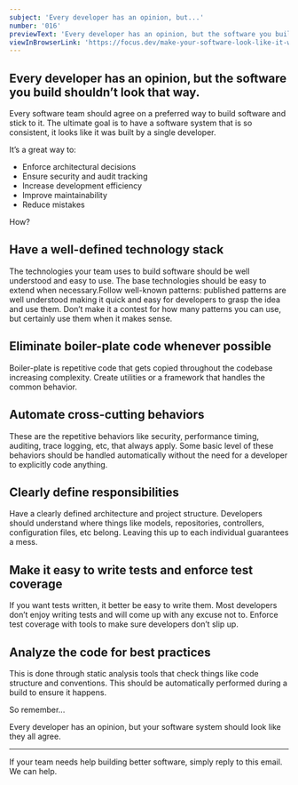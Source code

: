 ```yaml
---
subject: 'Every developer has an opinion, but...'
number: '016'
previewText: 'Every developer has an opinion, but the software you build should not look that way.  Every software team should agree on a preferred way to build software and stick to it.'
viewInBrowserLink: 'https://focus.dev/make-your-software-look-like-it-was-built-by-1-developer/'
---
```


## Every developer has an opinion, but the software you build shouldn’t look that way.

Every software team should agree on a preferred way to build software and stick to it. The ultimate goal is to have a software system that is so consistent, it looks like it was built by a single developer.

It’s a great way to:

- Enforce architectural decisions
- Ensure security and audit tracking
- Increase development efficiency
- Improve maintainability
- Reduce mistakes

How?

## Have a well-defined technology stack

The technologies your team uses to build software should be well understood and easy to use. The base technologies should be easy to extend when necessary.Follow well-known patterns: published patterns are well understood making it quick and easy for developers to grasp the idea and use them. Don’t make it a contest for how many patterns you can use, but certainly use them when it makes sense.

## Eliminate boiler-plate code whenever possible

Boiler-plate is repetitive code that gets copied throughout the codebase increasing complexity. Create utilities or a framework that handles the common behavior.

## Automate cross-cutting behaviors

These are the repetitive behaviors like security, performance timing, auditing, trace logging, etc, that always apply. Some basic level of these behaviors should be handled automatically without the need for a developer to explicitly code anything.

## Clearly define responsibilities

Have a clearly defined architecture and project structure. Developers should understand where things like models, repositories, controllers, configuration files, etc belong. Leaving this up to each individual guarantees a mess.

## Make it easy to write tests and enforce test coverage

If you want tests written, it better be easy to write them. Most developers don’t enjoy writing tests and will come up with any excuse not to. Enforce test coverage with tools to make sure developers don’t slip up.

## Analyze the code for best practices

This is done through static analysis tools that check things like code structure and conventions. This should be automatically performed during a build to ensure it happens.

So remember...

Every developer has an opinion, but your software system should look like they all agree.

---

If your team needs help building better software, simply reply to this email.  We can help.